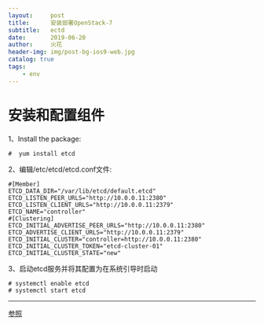 ```yaml
---
layout:     post
title:      安装部署OpenStack-7
subtitle:   ectd
date:       2019-06-20
author:     火花
header-img: img/post-bg-ios9-web.jpg
catalog: true
tags:
    - env
---
```

# 安装和配置组件 #

1、Install the package:

	#  yum install etcd

2、编辑/etc/etcd/etcd.conf文件:

	#[Member]
	ETCD_DATA_DIR="/var/lib/etcd/default.etcd"
	ETCD_LISTEN_PEER_URLS="http://10.0.0.11:2380"
	ETCD_LISTEN_CLIENT_URLS="http://10.0.0.11:2379"
	ETCD_NAME="controller"
	#[Clustering]
	ETCD_INITIAL_ADVERTISE_PEER_URLS="http://10.0.0.11:2380"
	ETCD_ADVERTISE_CLIENT_URLS="http://10.0.0.11:2379"
	ETCD_INITIAL_CLUSTER="controller=http://10.0.0.11:2380"
	ETCD_INITIAL_CLUSTER_TOKEN="etcd-cluster-01"
	ETCD_INITIAL_CLUSTER_STATE="new"

3、启动etcd服务并将其配置为在系统引导时启动

	# systemctl enable etcd
	# systemctl start etcd

--------------------- 

[参照](https://docs.openstack.org/install-guide/)

